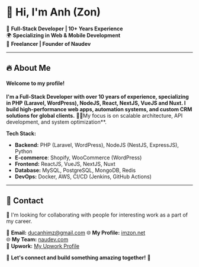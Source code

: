 # 👋 Hi, I'm Anh (Zon)

🚀 **Full-Stack Developer | 10+ Years Experience**  
🌍 **Specializing in Web & Mobile Development**  
📍 **Freelancer | Founder of Naudev**  

---

## 🔥 About Me
#### Welcome to my profile!

**I'm a Full-Stack Developer with over 10 years of experience, specializing in PHP (Laravel, WordPress), NodeJS, React, NextJS, VueJS and Nuxt. I build high-performance web apps, automation systems, and custom CRM solutions for global clients.**
👨‍💻My focus is on scalable architecture, API development, and system optimization**.

**Tech Stack:**
- **Backend:** PHP (Laravel, WordPress), NodeJS (NestJS, ExpressJS), Python
- **E-commerce**: Shopify, WooCommerce (WordPress)
- **Frontend:** ReactJS, VueJS, NextJS, Nuxt
- **Database:** MySQL, PostgreSQL, MongoDB, Redis
- **DevOps:** Docker, AWS, CI/CD (Jenkins, GitHub Actions) 

---

## 📩 Contact
🤝  I'm looking for collaborating with people for interesting work as a part of my career.

📧 **Email:** ducanhimz@gmail.com
🌐 **My Profile:** [imzon.net](https://imzon.net)  
🌐 **My Team:** [naudev.com](https://naudev.com)  
💼 **Upwork:** [My Upwork Profile](https://www.upwork.com/freelancers/~01316d62b4246a9e90)  

🤝 **Let's connect and build something amazing together!** 🚀
